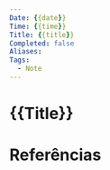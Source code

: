 ```yaml
---
Date: {{date}}
Time: {{time}}
Title: {{title}}
Completed: false
Aliases: 
Tags:
  - Note
---
```


# {{Title}}



# Referências

